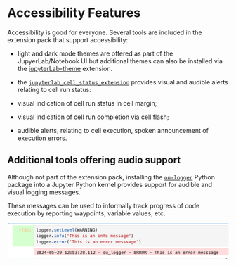 # Accessibility Features

Accessibility is good for everyone. Several tools are included in the extension pack that support accessibility:

- light and dark mode themes are offered as part of the JupyerLab/Notebook UI but additional themes can also be installed via the [jupyterLab-theme](https://github.com/topics/jupyterlab-theme) extension.

- the [`jupyterlab_cell_status_extension`](https://github.com/innovationOUtside/jupyterlab_cell_status_extension) provides visual and audible alerts relating to cell run status:

- visual indication of cell run status in cell margin;
- visual indication of cell run completion via cell flash;
- audible alerts, relating to cell execution, spoken announcement of execution errors.

## Additional tools offering audio support

Although not part of the extension pack, installing the [`ou-logger`](https://github.com/innovationOUtside/ou-logger-py/) Python package into a Jupyter Python kernel provides support for audible and visual logging messages.

These messages can be used to informally track progress of code execution by reporting waypoints, variable values, etc.

![Example ou-logger message display](images/ou-logger.png)
